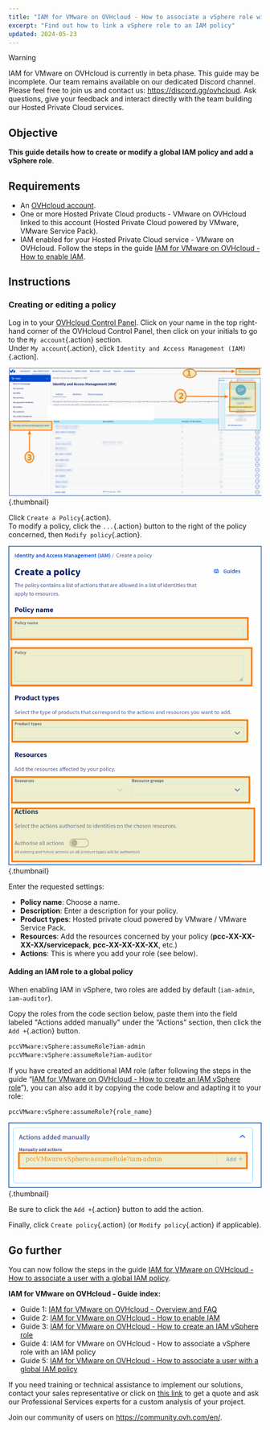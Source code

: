 ```yaml
---
title: "IAM for VMware on OVHcloud - How to associate a vSphere role with an IAM policy"
excerpt: "Find out how to link a vSphere role to an IAM policy"
updated: 2024-05-23
---
```


> [!warning]
> IAM for VMware on OVHcloud is currently in beta phase.
> This guide may be incomplete. Our team remains available on our dedicated Discord channel. Please feel free to join us and contact us: <https://discord.gg/ovhcloud>. Ask questions, give your feedback and interact directly with the team building our Hosted Private Cloud services.

## Objective

**This guide details how to create or modify a global IAM policy and add a vSphere role**.

## Requirements

- An [OVHcloud account](/pages/account_and_service_management/account_information/ovhcloud-account-creation).
- One or more Hosted Private Cloud products - VMware on OVHcloud linked to this account (Hosted Private Cloud powered by VMware, VMware Service Pack).
- IAM enabled for your Hosted Private Cloud service - VMware on OVHcloud. Follow the steps in the guide [IAM for VMware on OVHcloud - How to enable IAM](/pages/hosted_private_cloud/hosted_private_cloud_powered_by_vmware/vmware_iam_activation).

## Instructions

### Creating or editing a policy

Log in to your [OVHcloud Control Panel](/links/manager). Click on your name in the top right-hand corner of the OVHcloud Control Panel, then click on your initials to go to the `My account`{.action} section.<br>
Under `My account`{.action}, click `Identity and Access Management (IAM)`{.action].

![OVHCLOUD IAM](images/iam_role_policy_9.png){.thumbnail}

Click `Create a Policy`{.action}.<br>
To modify a policy, click the `...`{.action} button to the right of the policy concerned, then `Modify policy`{.action}.

![IAM POLICY](images/iam_role_policy_10.png){.thumbnail}

Enter the requested settings:

- **Policy name**: Choose a name.
- **Description**: Enter a description for your policy.
- **Product types**: Hosted private cloud powered by VMware / VMware Service Pack.
- **Resources**: Add the resources concerned by your policy (**pcc-XX-XX-XX-XX/servicepack**, **pcc-XX-XX-XX-XX**, etc.)
- **Actions**: This is where you add your role (see below).

#### Adding an IAM role to a global policy

When enabling IAM in vSphere, two roles are added by default (`iam-admin`, `iam-auditor`).

Copy the roles from the code section below, paste them into the field labeled "Actions added manually" under the “Actions” section, then click the `Add +`{.action} button.

```bash
pccVMware:vSphere:assumeRole?iam-admin
pccVMware:vSphere:assumeRole?iam-auditor
```

If you have created an additional IAM role (after following the steps in the guide “[IAM for VMware on OVHcloud - How to create an IAM vSphere role](/pages/hosted_private_cloud/hosted_private_cloud_powered_by_vmware/vmware_iam_role)”), you can also add it by copying the code below and adapting it to your role:

```bash
pccVMware:vSphere:assumeRole?{role_name}
```

![IAM ACTION ADD](images/iam_role_policy_11.png){.thumbnail}

Be sure to click the `Add +`{.action} button to add the action.

Finally, click `Create policy`{.action} (or `Modify policy`{.action} if applicable).

## Go further

You can now follow the steps in the guide [IAM for VMware on OVHcloud - How to associate a user with a global IAM policy](/pages/hosted_private_cloud/hosted_private_cloud_powered_by_vmware/vmware_iam_user_policy).

**IAM for VMware on OVHcloud - Guide index:**

- Guide 1: [IAM for VMware on OVHcloud - Overview and FAQ](/pages/hosted_private_cloud/hosted_private_cloud_powered_by_vmware/vmware_iam_getting_started)
- Guide 2: [IAM for VMware on OVHcloud - How to enable IAM](/pages/hosted_private_cloud/hosted_private_cloud_powered_by_vmware/vmware_iam_activation)
- Guide 3: [IAM for VMware on OVHcloud - How to create an IAM vSphere role](/pages/hosted_private_cloud/hosted_private_cloud_powered_by_vmware/vmware_iam_role)
- Guide 4: IAM for VMware on OVHcloud - How to associate a vSphere role with an IAM policy
- Guide 5: [IAM for VMware on OVHcloud - How to associate a user with a global IAM policy](/pages/hosted_private_cloud/hosted_private_cloud_powered_by_vmware/vmware_iam_user_policy)

If you need training or technical assistance to implement our solutions, contact your sales representative or click on [this link](https://www.ovhcloud.com/en-ca/professional-services/) to get a quote and ask our Professional Services experts for a custom analysis of your project.

Join our community of users on <https://community.ovh.com/en/>.
